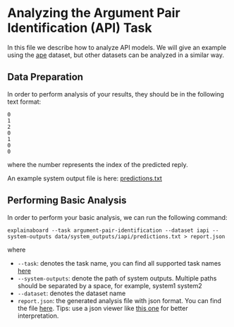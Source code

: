 # Analyzing the Argument Pair Identification (API) Task

In this file we describe how to analyze API models.
We will give an example using the  [ape](https://github.com/ExpressAI/DataLab/blob/main/datasets/iapi/iapi.py) dataset, but other datasets
can be analyzed in a similar way.

## Data Preparation

In order to perform analysis of your results, they should be in the following text format:

```text
0
1
2
0
1
0
0
```

where the number represents the index of the predicted reply.

An example system output file is here: [predictions.txt](../../data/system_outputs/iapi/predictions.txt)

## Performing Basic Analysis

In order to perform your basic analysis, we can run the following command:

```shell
explainaboard --task argument-pair-identification --dataset iapi --system-outputs data/system_outputs/iapi/predictions.txt > report.json

```

where

* `--task`: denotes the task name, you can find all supported task names [here](https://github.com/neulab/ExplainaBoard/blob/main/docs/supported_tasks.md)
* `--system-outputs`: denote the path of system outputs. Multiple paths should be
  separated by a space, for example, system1 system2
* `--dataset`: denotes the dataset name
* `report.json`: the generated analysis file with json format. You can find the file [here](https://github.com/ExpressAI/ExplainaBoard/blob/main/data/reports/report.json). Tips: use a json viewer
                  like [this one](http://jsonviewer.stack.hu/) for better interpretation.
